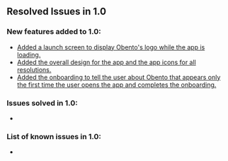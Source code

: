 ## Resolved Issues in 1.0

### New features added to 1.0:
<!--List of new features !-->
- [Added a launch screen to display Obento's logo while the app is loading.](https://github.com/alejandroaizel/obento_ios_client/issues/1)
- [Added the overall design for the app and the app icons for all resolutions.](https://github.com/alejandroaizel/obento_ios_client/issues/5)
- [Added the onboarding to tell the user about Obento that appears only the first time the user opens the app and completes the onboarding.](https://github.com/alejandroaizel/obento_ios_client/issues/2)
  
### Issues solved in 1.0:
<!--List of bugs and errors solved !-->
-

### List of known issues in 1.0:
<!--List of bugs and errors not solved at the time of the release !-->
-
